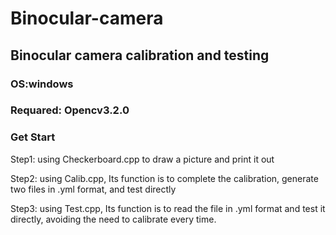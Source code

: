 # Binocular-camera

## Binocular camera calibration and testing

### OS:windows
### Requared: Opencv3.2.0
### Get Start

Step1: using Checkerboard.cpp to draw a picture and print it out
 
Step2: using Calib.cpp, Its function is to complete the calibration, generate two files in .yml format, and test directly
 
Step3: using Test.cpp, Its function is to read the file in .yml format and test it directly, avoiding the need to calibrate every time.
 
